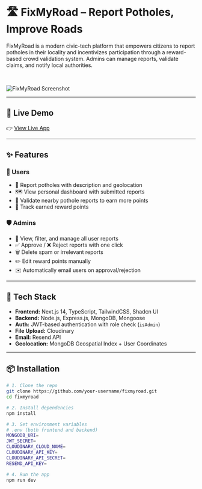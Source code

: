 # 🛣️ FixMyRoad – Report Potholes, Improve Roads

FixMyRoad is a modern civic-tech platform that empowers citizens to report potholes in their locality and incentivizes participation through a reward-based crowd validation system. Admins can manage reports, validate claims, and notify local authorities.

<br/>

![FixMyRoad Screenshot](./screenshot.png)

---

## 🚀 Live Demo

👉 [View Live App](fix-my-road-decentralize-civic-issue-tr-siddharth-negi-projects.vercel.app)

---

## ✨ Features

### 👥 Users
- 📸 Report potholes with description and geolocation
- 🗺️ View personal dashboard with submitted reports
- 🧠 Validate nearby pothole reports to earn more points
- 🎁 Track earned reward points

### 🛡️ Admins
- 📂 View, filter, and manage all user reports
- ✅ Approve / ❌ Reject reports with one click
- 🗑️ Delete spam or irrelevant reports
- ✏️ Edit reward points manually
- ✉️ Automatically email users on approval/rejection

---

## 🧰 Tech Stack

- **Frontend:** Next.js 14, TypeScript, TailwindCSS, Shadcn UI  
- **Backend:** Node.js, Express.js, MongoDB, Mongoose  
- **Auth:** JWT-based authentication with role check (`isAdmin`)  
- **File Upload:** Cloudinary  
- **Email:** Resend API  
- **Geolocation:** MongoDB Geospatial Index + User Coordinates

---

## 📦 Installation

```bash
# 1. Clone the repo
git clone https://github.com/your-username/fixmyroad.git
cd fixmyroad

# 2. Install dependencies
npm install

# 3. Set environment variables
# .env (both frontend and backend)
MONGODB_URI=
JWT_SECRET=
CLOUDINARY_CLOUD_NAME=
CLOUDINARY_API_KEY=
CLOUDINARY_API_SECRET=
RESEND_API_KEY=

# 4. Run the app
npm run dev
